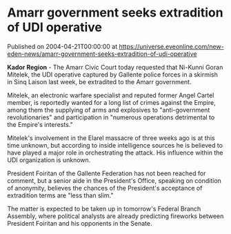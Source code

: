 # Amarr government seeks extradition of UDI operative
Published on 2004-04-21T00:00:00 at https://universe.eveonline.com/new-eden-news/amarr-government-seeks-extradition-of-udi-operative

**Kador Region** \- The Amarr Civic Court today requested that Ni-Kunni Goran Mitelek, the UDI operative captured by Gallente police forces in a skirmish in Sinq Laison last week, be extradited to the Amarr government.   
  
Mitelek, an electronic warfare specialist and reputed former Angel Cartel member, is reportedly wanted for a long list of crimes against the Empire, among them the supplying of arms and explosives to "anti-government revolutionaries" and participation in "numerous operations detrimental to the Empire's interests."   
  
Mitelek's involvement in the Elarel massacre of three weeks ago is at this time unknown, but according to inside intelligence sources he is believed to have played a major role in orchestrating the attack. His influence within the UDI organization is unknown.   
  
President Foiritan of the Gallente Federation has not been reached for comment, but a senior aide in the President's Office, speaking on condition of anonymity, believes the chances of the President's acceptance of extradition terms are "less than slim."   
  
The matter is expected to be taken up in tomorrow's Federal Branch Assembly, where political analysts are already predicting fireworks between President Foiritan and his opponents in the Senate.
